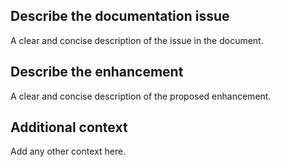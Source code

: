 ## Describe the documentation issue
A clear and concise description of the issue in the document.

## Describe the enhancement
A clear and concise description of the proposed enhancement.

## Additional context
Add any other context here.
